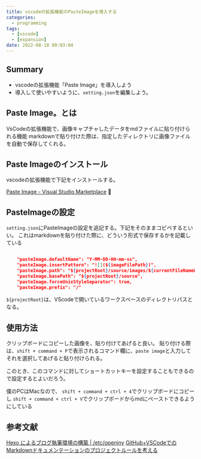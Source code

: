 ```yaml
---
title: vscodeの拡張機能のPasteImageを導入する
categories:
  - programming
tags:
  - [vscode]
  - [expansion]
date: 2022-08-18 00:03:04
---
```


## Summary

- vscodeの拡張機能「Paste Image」を導入しよう
- 導入して使いやすいように、`setting.json`を編集しよう。

## Paste Image。とは

VsCodeの拡張機能で、画像キャプチャしたデータをmdファイルに貼り付けられる機能
markdownで貼り付けた際は、指定したディレクトリに画像ファイルを自動で保存してくれる。

## Paste Imageのインストール

vscodeの拡張機能で下記をインストールする。

[Paste Image - Visual Studio Marketplace](https://marketplace.visualstudio.com/items?itemName=mushan.vscode-paste-image)


## PasteImageの設定

`setting.json`にPasteImageの設定を追記する。下記をそのままコピペするといい。
これはmarkdownを貼り付けた際に、どういう形式で保存するかを記載している

```json

    "pasteImage.defaultName": "Y-MM-DD-HH-mm-ss",
    "pasteImage.insertPattern": "![](${imageFilePath})",
    "pasteImage.path": "${projectRoot}/source/images/${currentFileNameWithoutExt}",
    "pasteImage.basePath": "${projectRoot}/source",
    "pasteImage.forceUnixStyleSeparator": true,
    "pasteImage.prefix": "/"
```

`${projectRoot}`は、VScodeで開いているワークスペースのディレクトリパスとなる。

## 使用方法

クリップボードにコピーした画像を、貼り付けてあげると良い。
貼り付ける際は、`shift + command + P`で表示されるコマンド欄に、`paste image`と入力してそれを選択してあげると貼り付けられる。

このとき、このコマンドに対してショートカットキーを設定することもできるので設定するとよいだろう。

僕のPCはMacなので、
`shift + command + ctrl + 4`でクリップボードにコピーし
`shift + command + ctrl + V`でクリップボードからmdにペーストできるようにしている


## 参考文献

[Hexo によるブログ執筆環境の構築 | /etc/openjny](https://openjny.github.io/posts/2019/02/24/hexo-blog/)
[GitHub+VSCodeでのMarkdownドキュメンテーションのプロジェクトルールを考える](https://zenn.dev/ttani/articles/github-vscode-documentation-rule)


<!-- more -->

